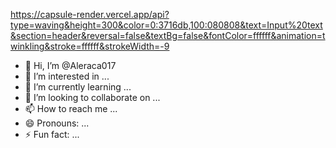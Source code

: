 https://capsule-render.vercel.app/api?type=waving&height=300&color=0:3716db,100:080808&text=Input%20text&section=header&reversal=false&textBg=false&fontColor=ffffff&animation=twinkling&stroke=ffffff&strokeWidth=-9

- 👋 Hi, I’m @Aleraca017
- 👀 I’m interested in ...
- 🌱 I’m currently learning ...
- 💞️ I’m looking to collaborate on ...
- 📫 How to reach me ...
- 😄 Pronouns: ...
- ⚡ Fun fact: ...

<!---
Aleraca017/Aleraca017 is a ✨ special ✨ repository because its `README.md` (this file) appears on your GitHub profile.
You can click the Preview link to take a look at your changes.
--->
